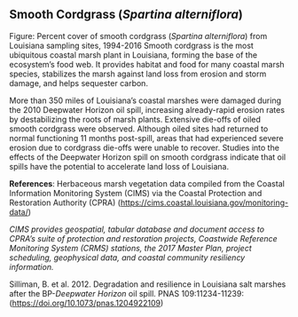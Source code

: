 ## Smooth Cordgrass (*Spartina alterniflora*)

Figure: Percent cover of smooth cordgrass (*Spartina alterniflora*) from Louisiana sampling sites, 1994-2016
Smooth cordgrass is the most ubiquitous coastal marsh plant in Louisiana, forming the base of the ecosystem’s food web. It provides habitat and food for many coastal marsh species, stabilizes the marsh against land loss from erosion and storm damage, and helps sequester carbon.

More than 350 miles of Louisiana’s coastal marshes were damaged during the 2010 Deepwater Horizon oil spill, increasing already-rapid erosion rates by destabilizing the roots of marsh plants. Extensive die-offs of oiled smooth cordgrass were observed. Although oiled sites had returned to normal functioning 11 months post-spill, areas that had experienced severe erosion due to cordgrass die-offs were unable to recover. Studies into the effects of the Deepwater Horizon spill on smooth cordgrass indicate that oil spills have the potential to accelerate land loss of Louisiana.

**References**: Herbaceous marsh vegetation data compiled from the Coastal Information Monitoring System (CIMS) via the Coastal Protection and Restoration Authority (CPRA) (https://cims.coastal.louisiana.gov/monitoring-data/)

*CIMS provides geospatial, tabular database and document access to CPRA’s suite of protection and restoration projects, Coastwide Reference Monitoring System (CRMS) stations, the 2017 Master Plan, project scheduling, geophysical data, and coastal community resiliency information.*

Silliman, B. et al. 2012. Degradation and resilience in Louisiana salt marshes after the BP-*Deepwater Horizon* oil spill. PNAS 109:11234-11239: (https://doi.org/10.1073/pnas.1204922109)
